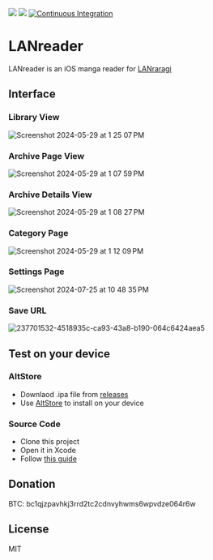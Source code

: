 [<img src="https://img.shields.io/github/downloads/doraemoe/dureader/total.svg">](https://github.com/Doraemoe/DuReader/releases)
[<img src="https://img.shields.io/github/release/doraemoe/dureader.svg?display_name=tag">](https://github.com/Doraemoe/DuReader/releases/latest)
[![Continuous Integration](https://github.com/Doraemoe/DuReader/actions/workflows/ci.yml/badge.svg)](https://github.com/Doraemoe/DuReader/actions/workflows/ci.yml)

# LANreader

LANreader is an iOS manga reader for [LANraragi](https://github.com/Difegue/LANraragi)

## Interface

### Library View

![Screenshot 2024-05-29 at 1 25 07 PM](https://github.com/Doraemoe/LANreader/assets/1129569/06ac2991-5735-4b6f-8ce6-6f31121ebc60)

### Archive Page View

![Screenshot 2024-05-29 at 1 07 59 PM](https://github.com/Doraemoe/LANreader/assets/1129569/f6e2d613-2015-4ecd-b894-743a52ce4268)

### Archive Details View

![Screenshot 2024-05-29 at 1 08 27 PM](https://github.com/Doraemoe/LANreader/assets/1129569/5f763218-cc65-454d-9d85-8805d5af7029)

### Category Page

![Screenshot 2024-05-29 at 1 12 09 PM](https://github.com/Doraemoe/LANreader/assets/1129569/454601f8-9b9e-4dcc-8659-765e01b18d3d)

### Settings Page

![Screenshot 2024-07-25 at 10 48 35 PM](https://github.com/user-attachments/assets/c2ccd255-cb95-49d0-9034-f93c221c1985)

### Save URL

![237701532-4518935c-ca93-43a8-b190-064c6424aea5](https://github.com/Doraemoe/DuReader/assets/1129569/e8dab3ba-8eb0-49e6-930e-2c8b2fbd5cad)

## Test on your device

### AltStore

- Downlaod .ipa file from [releases](https://github.com/Doraemoe/DuReader/releases)
- Use [AltStore](https://altstore.io/) to install on your device

### Source Code

- Clone this project
- Open it in Xcode
- Follow [this guide](https://developer.apple.com/documentation/xcode/running-your-app-in-simulator-or-on-a-device)

## Donation

BTC: bc1qjzpavhkj3rrd2tc2cdnvyhwms6wpvdze064r6w

## License

MIT
